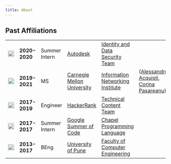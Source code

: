 ```yaml
---
title: About
---
```


<h2>Past Affiliations</h2>
<table border="0" cellpadding="1" cellspacing="3">

<tr>
  <td style="text-align:center">
    <image src="https://upload.wikimedia.org/wikipedia/commons/thumb/0/0a/Autodesk_Logo_A_only.svg/1200px-Autodesk_Logo_A_only.svg.png" height=20px>
  </td>
  <td>
    <b>2020-2020</b>
  </td>
  <td>
    Summer Intern
  </td>
  <td>
    <a href="https://www.autodesk.com/">Autodesk</a>
  </td>
  <td>
    <a href="">Identity and Data Security Team</a>
  </td>
</tr>
<tr>
  <td style="text-align:center">
    <image src="https://cdn.xenetwork.org/wp-content/uploads/2018/10/CMU-logo.jpg" height=20px>
  </td>
  <td>
    <b>2019-2021</b>
  </td>
  <td>
    MS
  </td>
  <td>
    <a href="https://cmu.edu">Carnegie Mellon University</a>
  </td>
  <td>
    <a href="https://ini.cmu.edu">Information Networking Institute</a>
  </td>
  <td>
    (<a href="https://www.heinz.cmu.edu/~acquisti/">Alessandro Acquisti</a>, <a href="https://ti.arc.nasa.gov/profile/pcorina/">Corina Pasareanu</a>)
  </td>
</tr>
  <tr>
  <td style="text-align:center">
    <image src="https://upload.wikimedia.org/wikipedia/commons/4/40/HackerRank_Icon-1000px.png" height=20px>
  </td>
  <td>
    <b>2017-2019</b>
  </td>
  <td>
    Engineer
  </td>
  <td>
    <a href="https://hackerrank.com">HackerRank</a>
  </td>
  <td>
    <a href="">Technical Content Team</a>
  </td>
</tr>
    <tr>
  <td style="text-align:center">
    <image src="https://upload.wikimedia.org/wikipedia/commons/thumb/8/85/GSoC-icon.svg/1200px-GSoC-icon.svg.png" height=20px>
  </td>
  <td>
    <b>2017-2017</b>
  </td>
  <td>
    Summer Intern
  </td>
  <td>
    <a href="https://summerofcode.withgoogle.com/">Google Summer of Code</a>
  </td>
  <td>
    <a href="https://chapel-lang.org/">Chapel Programming Language</a>
  </td>
</tr>
<tr>
  <td style="text-align:center">
    <image src="https://upload.wikimedia.org/wikipedia/en/thumb/f/f6/Savitribai_Phule_Pune_University_Logo.png/220px-Savitribai_Phule_Pune_University_Logo.png" height=20px>
  </td>
  <td>
    <b>2013-2017</b>
  </td>
  <td>
    BEng
  </td>
  <td>
    <a href="http://www.unipune.ac.in/">University of Pune</a>
  </td>
  <td>
    <a href="">Faculty of Computer Engineering</a>
  </td>
</tr>

</table>
